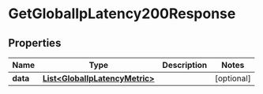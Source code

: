 

# GetGlobalIpLatency200Response


## Properties

| Name | Type | Description | Notes |
|------------ | ------------- | ------------- | -------------|
|**data** | [**List&lt;GlobalIpLatencyMetric&gt;**](GlobalIpLatencyMetric.md) |  |  [optional] |



